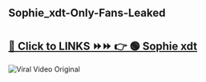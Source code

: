 
 ## Sophie_xdt-Only-Fans-Leaked

# <h2><a href="https://clipsfans.com/Sophie_xdt&ref=git">🔗 Click to LINKS ⏩⏩ 👉 🟢 Sophie xdt </a></h2>

<a href="https://clipsfans.com/Sophie_xdt&ref=git" rel="nofollow" data-target="animated-image.originalLink"><img src="https://i.ibb.co.com/xMMVF88/686577567.gif" alt="Viral Video Original" style="max-width: 100%; display: inline-block;" data-target="animated-image.originalImage"></a>
